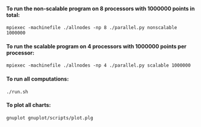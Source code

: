 #### To run the non-scalable program on 8 processors with 1000000 points in total:

`mpiexec -machinefile ./allnodes -np 8 ./parallel.py nonscalable 1000000`

#### To run the scalable program on 4 processors with 1000000 points per processor:

`mpiexec -machinefile ./allnodes -np 4 ./parallel.py scalable 1000000`

#### To run all computations:
`./run.sh`

#### To plot all charts:
`gnuplot gnuplot/scripts/plot.plg `
